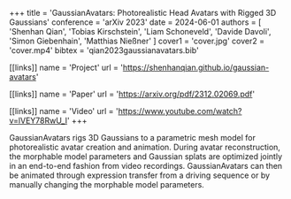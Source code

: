 +++
title = 'GaussianAvatars: Photorealistic Head Avatars with Rigged 3D Gaussians'
conference = 'arXiv 2023'
date = 2024-06-01
authors = [ 'Shenhan Qian', 'Tobias Kirschstein', 'Liam Schoneveld', 'Davide Davoli', 'Simon Giebenhain', 'Matthias Nießner' ]
cover1 = 'cover.jpg'
cover2 = 'cover.mp4'
bibtex = 'qian2023gaussianavatars.bib'

[[links]]
name = 'Project'
url = 'https://shenhanqian.github.io/gaussian-avatars'

[[links]]
name = 'Paper'
url = 'https://arxiv.org/pdf/2312.02069.pdf'

[[links]]
name = 'Video'
url = 'https://www.youtube.com/watch?v=lVEY78RwU_I'
+++

GaussianAvatars rigs 3D Gaussians to a parametric mesh model for photorealistic avatar creation and animation.
During avatar reconstruction, the morphable model parameters and Gaussian splats are optimized jointly in an end-to-end fashion from video recordings.
GaussianAvatars can then be animated through expression transfer from a driving sequence or by manually changing the morphable model parameters.